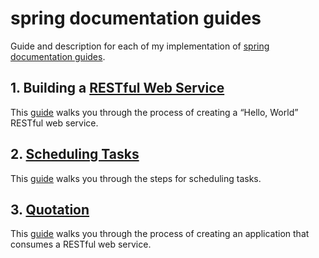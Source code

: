 # spring documentation guides

Guide and description for each of my implementation of [spring documentation guides](https://spring.io/guides).

## 1. Building a [RESTful Web Service](https://github.com/Amir-HShahi/spring-documentation-guides/tree/master/greeting)

This [guide](https://spring.io/guides/gs/rest-service) walks you through the process of creating a “Hello, World” RESTful web service.

## 2. [Scheduling Tasks](https://github.com/Amir-HShahi/spring-documentation-guides/tree/master/scheduling-tasks)

This [guide](https://spring.io/guides/gs/scheduling-tasks) walks you through the steps for scheduling tasks.

## 3. [Quotation](https://github.com/Amir-HShahi/spring-documentation-guides/tree/master/quotation)

This [guide](https://spring.io/guides/gs/consuming-rest) walks you through the process of creating an application that consumes a RESTful web service.